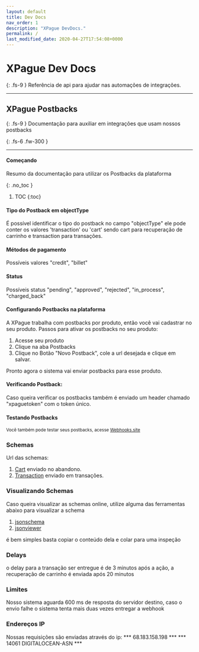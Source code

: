 ```yaml
---
layout: default
title: Dev Docs
nav_order: 1
description: "XPague DevDocs."
permalink: /
last_modified_date: 2020-04-27T17:54:08+0000
---
```



# XPague Dev Docs
{: .fs-9 }
Referência de api para ajudar nas automações de integrações.

---

## XPague Postbacks
{: .fs-9 }
Documentação para auxiliar em integrações que usam nossos postbacks

{: .fs-6 .fw-300 }


---

#### Começando

Resumo da documentação para utilizar os Postbacks da plataforma

{: .no_toc  }

1. TOC
{:toc}


#### Tipo do Postback em objectType 
É possível identificar o tipo do postback no campo "objectType" ele pode conter os valores  'transaction' ou 'cart' sendo cart para recuperação de carrinho e transaction para transações.


#### Métodos de pagamento 
Possíveis valores
"credit", "billet" 


#### Status 
Possíveis status
"pending", "approved", "rejected", "in_process", "charged_back" 



#### Configurando Postbacks na plataforma

A XPague trabalha com postbacks por produto, então você vai cadastrar no seu produto.
Passos para ativar os postbacks no seu produto:
1. Acesse seu produto
2. Clique na aba Postbacks
3. Clique no Botão "Novo Postback", cole a url desejada e clique em salvar.


Pronto agora o sistema vai enviar postbacks para esse produto.
#### Verificando Postback:

Caso queira verificar os postbacks também é enviado um header chamado "xpaguetoken" com o token único.

#### Testando Postbacks
<small>Você também pode testar seus postbacks, acesse  [Webhooks.site](https://webhook.site/)</small>


###  Schemas

Url das schemas:
1. [Cart](https://pagamento.xpague.com/core/postback-schema-cart.json) enviado no abandono.
2. [Transaction](https://pagamento.xpague.com/core/postback-schema-transaction.json) enviado em transações.


### Visualizando Schemas
Caso queira visualizar as schemas online, utilize alguma das ferramentas abaixo para visualizar a schema
1. [jsonschema](https://jsonschema.net)
2. [jsonviewer](https://codebeautify.org/jsonviewer/c6a219)

é bem simples  basta copiar o conteúdo dela e colar para uma inspeção


### Delays 
o delay para a transação ser entregue é de 3 minutos após a ação, a recuperação de carrinho é enviada após 20 minutos

### Limites
Nosso sistema aguarda 600 ms de resposta do servidor destino, caso o envio falhe o sistema tenta mais duas vezes entregar a webhook

### Endereços IP
Nossas requisições são enviadas através do ip:
*** 68.183.158.198 ***
*** 14061 DIGITALOCEAN-ASN ***